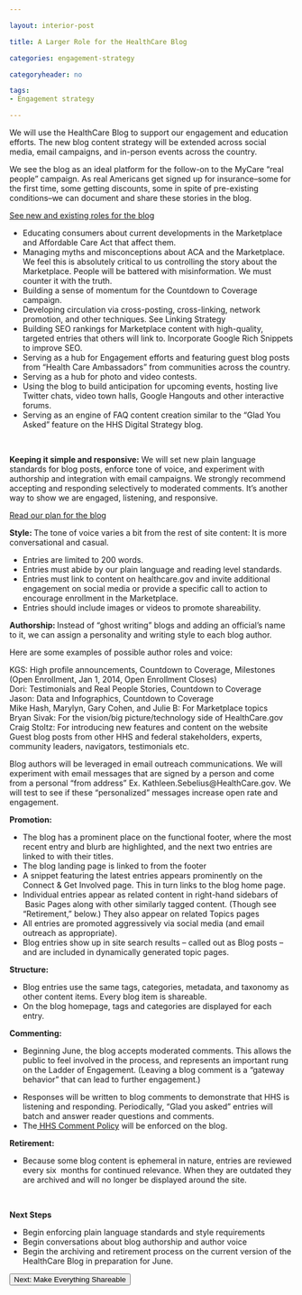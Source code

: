 ```yaml
---

layout: interior-post

title: A Larger Role for the HealthCare Blog

categories: engagement-strategy

categoryheader: no

tags:
- Engagement strategy

--- 
```


<p>We will use the HealthCare Blog to support our engagement and education efforts. The new blog content strategy will be extended across social media, email campaigns, and in-person events across the country.</p>
<p>We see the blog as an ideal platform for the follow-on to the MyCare “real people” campaign. As real Americans get signed up for insurance&ndash;some for the first time, some getting discounts, some in spite of pre-existing conditions&ndash;we can document and share these stories in the blog.</p>
<div id="TbsCollapseId-278467107" class="accordion ">
</div>
<div class="accordion-group ">
<div class="accordion-heading">
<a href="#TbsCollapseGroupId-2033463754" data-parent="#TbsCollapseId-278467107" data-toggle="collapse" class="accordion-toggle">
See new and existing roles for the blog				</a>
</div>
<div class="accordion-body collapse " id="TbsCollapseGroupId-2033463754">
<div class="accordion-inner">

<ul>
<li dir="ltr">Educating consumers about current developments in the Marketplace and Affordable Care Act that affect them.</li>
<li dir="ltr">Managing myths and misconceptions about ACA and the Marketplace. We feel this is absolutely critical to us controlling the story about the Marketplace. People will be battered with misinformation. We must counter it with the truth.</li>
<li dir="ltr">Building a sense of momentum for the Countdown to Coverage campaign.</li>
<li dir="ltr">Developing circulation via cross-posting, cross-linking, network promotion, and other techniques. See Linking Strategy</li>
<li dir="ltr">Building SEO rankings for Marketplace content with high-quality, targeted entries that others will link to. Incorporate Google Rich Snippets to improve SEO.</li>
<li dir="ltr">Serving as a hub for Engagement efforts and featuring guest blog posts from “Health Care Ambassadors” from communities across the country.</li>
<li dir="ltr">Serving as a hub for photo and video contests.</li>
<li dir="ltr">Using the blog to build anticipation for upcoming events, hosting live Twitter chats, video town halls, Google Hangouts and other interactive forums.</li>
<li dir="ltr">Serving as an engine of FAQ content creation similar to the “Glad You Asked” feature on the HHS Digital Strategy blog.</li>
</ul>
</div>
</div>
</div>

<p>&nbsp;</p>
<p><strong>Keeping it simple and responsive:</strong> We will set new plain language standards for blog posts, enforce tone of voice, and experiment with authorship and integration with email campaigns.<strong> </strong>We strongly recommend accepting and responding selectively to moderated comments. It’s another way to show we are engaged, listening, and responsive.</p>
<div id="TbsCollapseId-1218556347" class="accordion ">
</div>
<div class="accordion-group ">
<div class="accordion-heading">
<a href="#TbsCollapseGroupId-1336269407" data-parent="#TbsCollapseId-1218556347" data-toggle="collapse" class="accordion-toggle">
Read our plan for the blog				</a>
</div>
<div class="accordion-body collapse " id="TbsCollapseGroupId-1336269407">
<div class="accordion-inner">

<p><strong>Style:&nbsp;</strong>The tone of voice varies a bit from the rest of site content: It is more conversational and casual.</p>
<ul>
<li dir="ltr">Entries are limited to 200 words.</li>
<li dir="ltr">Entries must abide by our plain language and reading level standards.</li>
<li dir="ltr">Entries must link to content on healthcare.gov and invite additional engagement on social media or provide a specific call to action to encourage enrollment in the Marketplace.</li>
<li dir="ltr">Entries should include images or videos to promote shareability.</li>
</ul>
<p><strong>Authorship: </strong>Instead of “ghost writing” blogs and adding an official’s name to it, we can assign a personality and writing style to each blog author.</p>
<p>Here are some examples of possible author roles and voice:</p>
<p>KGS: High profile announcements, Countdown to Coverage, Milestones (Open Enrollment, Jan 1, 2014, Open Enrollment Closes)<br>
Dori: Testimonials and Real People Stories, Countdown to Coverage<br>
Jason: Data and Infographics, Countdown to Coverage<br>
Mike Hash, Marylyn, Gary Cohen, and Julie B: For Marketplace topics<br>
Bryan Sivak: For the vision/big picture/technology side of HealthCare.gov<br>
Craig Stoltz: For introducing new features and content on the website<br>
Guest blog posts from other HHS and federal stakeholders, experts, community leaders, navigators, testimonials etc.</p>
<p>Blog authors will be leveraged in email outreach communications. We will experiment with email messages that are signed by a person and come from a personal “from address” Ex. Kathleen.Sebelius@HealthCare.gov. We will test to see if these “personalized” messages increase open rate and engagement.</p>
<p><strong>Promotion:</strong></p>
<ul>
<li dir="ltr">The blog has a prominent place on the functional footer, where the most recent entry and blurb are highlighted, and the next two entries are linked to with their titles.</li>
<li dir="ltr">The blog landing page is linked to from the footer</li>
<li dir="ltr">A snippet featuring the latest entries appears prominently on the<br>
Connect &amp; Get Involved page. This in turn links to the blog home page.</li>
<li dir="ltr">Individual entries appear as related content in right-hand sidebars of &nbsp;Basic Pages along with other similarly tagged content. (Though see “Retirement,” below.) They also appear on related Topics pages</li>
<li dir="ltr">All entries are promoted aggressively via social media (and email outreach as appropriate).</li>
<li dir="ltr">Blog entries show up in site search results &ndash; called out as Blog posts &ndash; and are included in dynamically generated topic pages.</li>
</ul>
<p><strong>Structure:</strong></p>
<ul>
<li dir="ltr">Blog entries use the same tags, categories, metadata, and taxonomy as other content items. Every blog item is shareable.</li>
<li dir="ltr">On the blog homepage, tags and categories are displayed for each entry.</li>
</ul>
<p><strong>Commenting:</strong></p>
<ul>
<li dir="ltr">Beginning June, the blog accepts moderated comments. This allows the public to feel involved in the process, and represents an important rung on the Ladder of Engagement. (Leaving a blog comment is a “gateway behavior” that can lead to further engagement.)</li>
</ul>
<ul>
<li dir="ltr">Responses will be written to blog comments to demonstrate that HHS is listening and responding. Periodically, “Glad you asked” entries will batch and answer reader questions and comments.</li>
<li dir="ltr">The<a href="http://newmedia.hhs.gov/standards/comment_policy.html"> HHS Comment Policy</a> will be enforced on the blog.</li>
</ul>
<p><strong>Retirement:</strong></p>
<ul>
<li dir="ltr">Because some blog content is ephemeral in nature, entries are reviewed every six &nbsp;months for continued relevance. When they are outdated they are archived and will no longer be displayed around the site.</li>
</ul>
</div>
</div>
</div>

<p>&nbsp;</p>
<div class="alert alert-info "><strong>Next Steps</strong><p></p>
<ul>
<li dir="ltr">Begin enforcing plain language standards and style requirements</li>
<li dir="ltr">Begin conversations about blog authorship and author voice</li>
<li dir="ltr">Begin the archiving and retirement process on the current version of the HealthCare Blog in preparation for June.</li>
</ul>
</div>
<div class="article-end"><a href="/engagement-recommendations/make-everything-sharable/" title="Make Everything Sharable"><button type="button" class="btn btn-large">Next: Make Everything Shareable</button></a></div>
